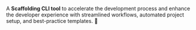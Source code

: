 A **Scaffolding CLI tool** to accelerate the development process and enhance the developer experience with streamlined workflows, automated project setup, and best-practice templates. 🚀
